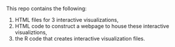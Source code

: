 This repo contains the following: 
1) HTML files for 3 interactive visualizations,
2) HTML code to construct a webpage to house these interactive visualiztions,
3) the R code that creates interactive visualization files. 
